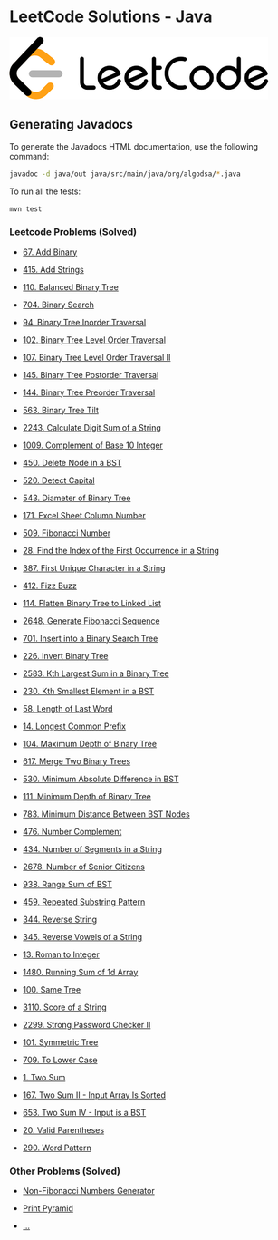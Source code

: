 # LeetCode Solutions - Java

![LeetCode Logo](../leetcode.png)

## Generating Javadocs

To generate the Javadocs HTML documentation, use the following command:

```sh
javadoc -d java/out java/src/main/java/org/algodsa/*.java
```

To run all the tests:
```sh
mvn test
```

### Leetcode Problems (Solved)

- [67. Add Binary](https://github.com/jizzel/algo-dsa/blob/main/java/src/main/java/org/algodsa/AddBinary.java)
- [415. Add Strings](https://github.com/jizzel/algo-dsa/blob/main/java/src/main/java/org/algodsa/AddStrings.java)

- [110. Balanced Binary Tree](https://github.com/jizzel/algo-dsa/blob/main/java/src/main/java/org/algodsa/BalancedBinaryTree.java)
- [704. Binary Search](https://github.com/jizzel/algo-dsa/blob/main/java/src/main/java/org/algodsa/BinarySearch.java)
- [94. Binary Tree Inorder Traversal](https://github.com/jizzel/algo-dsa/blob/main/java/src/main/java/org/algodsa/BinaryTreeInorderTraversal.java)
- [102. Binary Tree Level Order Traversal](https://github.com/jizzel/algo-dsa/blob/main/java/src/main/java/org/algodsa/BinaryTreeLevelOrderTraversal.java)
- [107. Binary Tree Level Order Traversal II](https://github.com/jizzel/algo-dsa/blob/main/java/src/main/java/org/algodsa/BinaryTreeLevelOrderTraversalII.java)
- [145. Binary Tree Postorder Traversal](https://github.com/jizzel/algo-dsa/blob/main/java/src/main/java/org/algodsa/BinaryTreePostorderTraversal.java)
- [144. Binary Tree Preorder Traversal](https://github.com/jizzel/algo-dsa/blob/main/java/src/main/java/org/algodsa/BinaryTreePreorderTraversal.java)
- [563. Binary Tree Tilt](https://github.com/jizzel/algo-dsa/blob/main/java/src/main/java/org/algodsa/BinaryTreeTilt.java)

- [2243. Calculate Digit Sum of a String](https://github.com/jizzel/algo-dsa/blob/main/java/src/main/java/org/algodsa/CalculateDigitSumOfAString.java)
- [1009. Complement of Base 10 Integer](https://github.com/jizzel/algo-dsa/blob/main/java/src/main/java/org/algodsa/ComplementOfBase10Integer.java)

- [450. Delete Node in a BST](https://github.com/jizzel/algo-dsa/blob/main/java/src/main/java/org/algodsa/DeleteNodeInABST.java)
- [520. Detect Capital](https://github.com/jizzel/algo-dsa/blob/main/java/src/main/java/org/algodsa/DetectCapital.java)
- [543. Diameter of Binary Tree](https://github.com/jizzel/algo-dsa/blob/main/java/src/main/java/org/algodsa/DiameterOfBinaryTree.java)

- [171. Excel Sheet Column Number](https://github.com/jizzel/algo-dsa/blob/main/java/src/main/java/org/algodsa/ExcelSheetColumnNumber.java)

- [509. Fibonacci Number](https://github.com/jizzel/algo-dsa/blob/main/java/src/main/java/org/algodsa/FibonacciNumber.java)
- [28. Find the Index of the First Occurrence in a String](https://github.com/jizzel/algo-dsa/blob/main/java/src/main/java/org/algodsa/FindTheIndexOfTheFirstOccurrenceInAString.java)
- [387. First Unique Character in a String](https://github.com/jizzel/algo-dsa/blob/main/java/src/main/java/org/algodsa/FirstUniqueCharacterInAString.java)
- [412. Fizz Buzz](https://github.com/jizzel/algo-dsa/blob/main/java/src/main/java/org/algodsa/FizzBuzz.java)
- [114. Flatten Binary Tree to Linked List](https://github.com/jizzel/algo-dsa/blob/main/java/src/main/java/org/algodsa/FlattenBinaryTreeToLinkedList.java)

- [2648. Generate Fibonacci Sequence](https://github.com/jizzel/algo-dsa/blob/main/java/src/main/java/org/algodsa/GenerateFibonacciSequence.java)

- [701. Insert into a Binary Search Tree](https://github.com/jizzel/algo-dsa/blob/main/java/src/main/java/org/algodsa/InsertIntoABinarySearchTree.java)
- [226. Invert Binary Tree](https://github.com/jizzel/algo-dsa/blob/main/java/src/main/java/org/algodsa/InvertBinaryTree.java)

- [2583. Kth Largest Sum in a Binary Tree](https://github.com/jizzel/algo-dsa/blob/main/java/src/main/java/org/algodsa/KthLargestSumInABinaryTree.java)
- [230. Kth Smallest Element in a BST](https://github.com/jizzel/algo-dsa/blob/main/java/src/main/java/org/algodsa/KthSmallestElementInABST.java)

- [58. Length of Last Word](https://github.com/jizzel/algo-dsa/blob/main/java/src/main/java/org/algodsa/LengthOfLastWord.java)
- [14. Longest Common Prefix](https://github.com/jizzel/algo-dsa/blob/main/java/src/main/java/org/algodsa/LongestCommonPrefix.java)

- [104. Maximum Depth of Binary Tree](https://github.com/jizzel/algo-dsa/blob/main/java/src/main/java/org/algodsa/MaximumDepthOfBinaryTree.java)
- [617. Merge Two Binary Trees](https://github.com/jizzel/algo-dsa/blob/main/java/src/main/java/org/algodsa/MergeTwoBinaryTrees.java)
- [530. Minimum Absolute Difference in BST](https://github.com/jizzel/algo-dsa/blob/main/java/src/main/java/org/algodsa/MinimumAbsoluteDifferenceInBST.java)
- [111. Minimum Depth of Binary Tree](https://github.com/jizzel/algo-dsa/blob/main/java/src/main/java/org/algodsa/MinimumDepthOfBinaryTree.java)
- [783. Minimum Distance Between BST Nodes](https://github.com/jizzel/algo-dsa/blob/main/java/src/main/java/org/algodsa/MinimumDistanceBetweenBSTNodes.java)

- [476. Number Complement](https://github.com/jizzel/algo-dsa/blob/main/java/src/main/java/org/algodsa/NumberComplement.java)
- [434. Number of Segments in a String](https://github.com/jizzel/algo-dsa/blob/main/java/src/main/java/org/algodsa/NumberOfSegmentsInAString.java)
- [2678. Number of Senior Citizens](https://github.com/jizzel/algo-dsa/blob/main/java/src/main/java/org/algodsa/NumberOfSeniorCitizens.java)

- [938. Range Sum of BST](https://github.com/jizzel/algo-dsa/blob/main/java/src/main/java/org/algodsa/RangeSumOfBST.java)
- [459. Repeated Substring Pattern](https://github.com/jizzel/algo-dsa/blob/main/java/src/main/java/org/algodsa/RepeatedSubstringPattern.java)
- [344. Reverse String](https://github.com/jizzel/algo-dsa/blob/main/java/src/main/java/org/algodsa/ReverseString.java)
- [345. Reverse Vowels of a String](https://github.com/jizzel/algo-dsa/blob/main/java/src/main/java/org/algodsa/ReverseVowelsOfAString.java)
- [13. Roman to Integer](https://github.com/jizzel/algo-dsa/blob/main/java/src/main/java/org/algodsa/RomanToInteger.java)
- [1480. Running Sum of 1d Array](https://github.com/jizzel/algo-dsa/blob/main/java/src/main/java/org/algodsa/RunningSumOf1dArray.java)

- [100. Same Tree](https://github.com/jizzel/algo-dsa/blob/main/java/src/main/java/org/algodsa/SameTree.java)
- [3110. Score of a String](https://github.com/jizzel/algo-dsa/blob/main/java/src/main/java/org/algodsa/ScoreOfAString.java)
- [2299. Strong Password Checker II](https://github.com/jizzel/algo-dsa/blob/main/java/src/main/java/org/algodsa/StrongPasswordCheckerII.java)
- [101. Symmetric Tree](https://github.com/jizzel/algo-dsa/blob/main/java/src/main/java/org/algodsa/SymmetricTree.java)

- [709. To Lower Case](https://github.com/jizzel/algo-dsa/blob/main/java/src/main/java/org/algodsa/ToLowerCase.java)
- [1. Two Sum](https://github.com/jizzel/algo-dsa/blob/main/java/src/main/java/org/algodsa/TwoSum.java)
- [167. Two Sum II - Input Array Is Sorted](https://github.com/jizzel/algo-dsa/blob/main/java/src/main/java/org/algodsa/TwoSumII.java)
- [653. Two Sum IV - Input is a BST](https://github.com/jizzel/algo-dsa/blob/main/java/src/main/java/org/algodsa/TwoSumIV.java)

- [20. Valid Parentheses](https://github.com/jizzel/algo-dsa/blob/main/java/src/main/java/org/algodsa/ValidParentheses.java)

- [290. Word Pattern](https://github.com/jizzel/algo-dsa/blob/main/java/src/main/java/org/algodsa/WordPattern.java)


### Other Problems (Solved)
- [Non-Fibonacci Numbers Generator](https://github.com/jizzel/algo-dsa/blob/main/java/src/main/java/org/algodsa/NonFibonacciNumbersGenerator.java)

- [Print Pyramid](https://github.com/jizzel/algo-dsa/blob/main/java/src/main/java/org/algodsa/PrintPyramid.java)

- [...](https://github.com/jizzel/algo-dsa/blob/main/java/src/main/java/org/algodsa/)